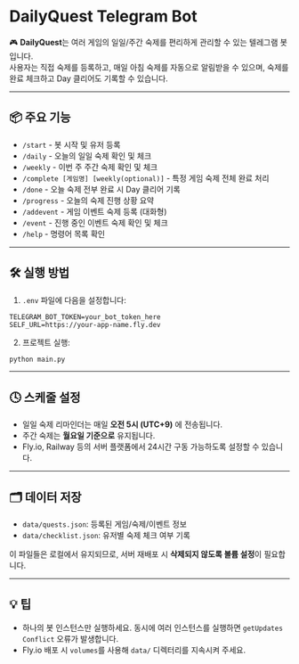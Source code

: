 
# DailyQuest Telegram Bot

🎮 **DailyQuest**는 여러 게임의 일일/주간 숙제를 편리하게 관리할 수 있는 텔레그램 봇입니다.  
사용자는 직접 숙제를 등록하고, 매일 아침 숙제를 자동으로 알림받을 수 있으며, 숙제를 완료 체크하고 Day 클리어도 기록할 수 있습니다.

---

## 📦 주요 기능

- `/start` - 봇 시작 및 유저 등록
- `/daily` - 오늘의 일일 숙제 확인 및 체크
- `/weekly` - 이번 주 주간 숙제 확인 및 체크
- `/complete [게임명] [weekly(optional)]` - 특정 게임 숙제 전체 완료 처리
- `/done` - 오늘 숙제 전부 완료 시 Day 클리어 기록
- `/progress` - 오늘의 숙제 진행 상황 요약
- `/addevent` - 게임 이벤트 숙제 등록 (대화형)
- `/event` - 진행 중인 이벤트 숙제 확인 및 체크
- `/help` - 명령어 목록 확인

---

## 🛠️ 실행 방법

1. `.env` 파일에 다음을 설정합니다:

```
TELEGRAM_BOT_TOKEN=your_bot_token_here
SELF_URL=https://your-app-name.fly.dev
```

2. 프로젝트 실행:

```bash
python main.py
```

---

## 🕓 스케줄 설정

- 일일 숙제 리마인더는 매일 **오전 5시 (UTC+9)** 에 전송됩니다.
- 주간 숙제는 **월요일 기준으로** 유지됩니다.
- Fly.io, Railway 등의 서버 플랫폼에서 24시간 구동 가능하도록 설정할 수 있습니다.

---

## 🗂 데이터 저장

- `data/quests.json`: 등록된 게임/숙제/이벤트 정보
- `data/checklist.json`: 유저별 숙제 체크 여부 기록

이 파일들은 로컬에서 유지되므로, 서버 재배포 시 **삭제되지 않도록 볼륨 설정**이 필요합니다.

---

## 💡 팁

- 하나의 봇 인스턴스만 실행하세요. 동시에 여러 인스턴스를 실행하면 `getUpdates Conflict` 오류가 발생합니다.
- Fly.io 배포 시 `volumes`를 사용해 `data/` 디렉터리를 지속시켜 주세요.

